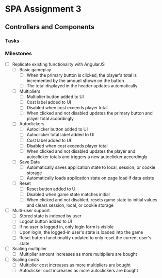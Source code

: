 SPA Assignment 3
===

Controllers and Components
---


### Tasks


### Milestones
- [ ] Replicate existing functionality with AngularJS
  - [ ] Basic gameplay
    - [ ] When the primary button is clicked, the player's total is incremented by the amount shown on the button
    - [ ] The total displayed in the header updates automatically
  - [ ] Multipliers
    - [ ] Multiplier button added to UI
    - [ ] Cost label added to UI
    - [ ] Disabled when cost exceeds player total
    - [ ] When clicked and not disabled updates the primary button and player total accordingly
  - [ ] Autoclickers
    - [ ] Autoclicker button added to UI
    - [ ] Autoclicker total label added to UI
    - [ ] Cost label added to UI
    - [ ] Disabled when cost exceeds player total
    - [ ] When clicked and not disabled updates the player and autoclicker totals and triggers a new autoclicker accordingly
  - [ ] Save Data
    - [ ] Automatically saves application state to local, session, or cookie storage
    - [ ] Automatically loads application state on page load if data exists
  - [ ] Reset
    - [ ] Reset button added to UI
    - [ ] Disabled when game state matches initial
    - [ ] When clicked and not disabled, resets game state to initial values and clears session, local, or cookie storage
- [ ] Multi-user support
  - [ ] Stored state is indexed by user
  - [ ] Logout button added to UI
  - [ ] If no user is logged in, only login form is visible
  - [ ] Upon login, the logged-in user's state is loaded into the game
  - [ ] Reset button functionality updated to only reset the current user's state
- [ ] Scaling multiplier
  - [ ] Multiplier amount increases as more multipliers are bought
- [ ] Scaling costs
  - [ ] Multiplier cost increases as more multipliers are bought
  - [ ] Autoclicker cost increases as more autoclickers are bought

